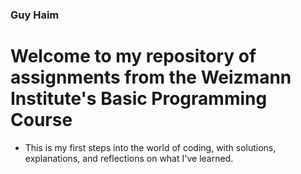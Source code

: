 ### Guy Haim 
# Welcome to my repository of assignments from the Weizmann Institute's Basic Programming Course
* This is my first steps into the world of coding, with solutions, explanations, and reflections on what I've learned.
